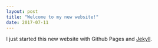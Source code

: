 ```yaml
---
layout: post
title: "Welcome to my new website!"
date: 2017-07-11
---
```


I just started this new website with Github Pages and [Jekyll](http://jekyllrb.com). 
